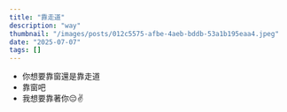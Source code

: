 ```yaml
---
title: "靠走道"
description: "way"
thumbnail: "/images/posts/012c5575-afbe-4aeb-bddb-53a1b195eaa4.jpeg"
date: "2025-07-07"
tags: []
---
```

- 你想要靠窗還是靠走道
- 靠窗吧
- 我想要靠著你😔✌️

